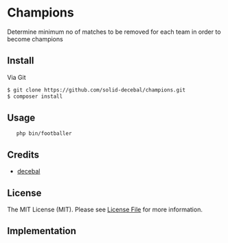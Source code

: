 # Champions
Determine minimum no of matches to be removed for each team in order to become
champions

## Install

Via Git

``` bash
$ git clone https://github.com/solid-decebal/champions.git
$ composer install
```

## Usage

``` 
   php bin/footballer
```


## Credits

- [decebal](https://github.com/decebal)

## License

The MIT License (MIT). Please see [License File](LICENSE.md) for more
information.

## Implementation


